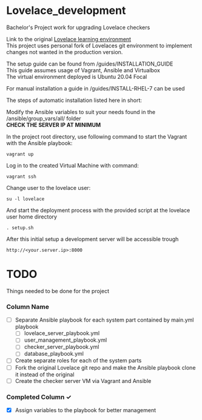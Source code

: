 # Lovelace_development
Bachelor's Project work for upgrading Lovelace checkers

Link to the original [Lovelace learning environment](https://github.com/lovelace-dev-org/lovelace/tree/rapid_dev "Lovelace Learning environment") <br>
This project uses personal fork of Lovelaces git environment to implement changes not wanted in the production version. <br>

The setup guide can be found from /guides/INSTALLATION_GUIDE <br>
This guide assumes usage of Vagrant, Ansible and Virtualbox <br>
The virtual environment deployed is Ubuntu 20.04 Focal

For manual installation a guide in /guides/INSTALL-RHEL-7 can be used

The steps of automatic installation listed here in short:

Modify the Ansible variables to suit your needs found in the /ansible/group_vars/all/ folder <br>
<b> CHECK THE SERVER IP AT MINIMUM </b>

In the project root directory, use following command to start the Vagrant with the Ansible playbook:

```
vagrant up
```

Log in to the created Virtual Machine with command:

```
vagrant ssh
```

Change user to the lovelace user:

```
su -l lovelace
```

And start the deployment process with the provided script at the lovelace user home directory

```
. setup.sh
```

After this initial setup a development server will be accessible trough <br>

```
http://<your.server.ip>:8000
```
# TODO
Things needed to be done for the project

### Column Name
- [ ] Separate Ansible playbook for each system part contained by main.yml playbook
  - [ ] lovelace_server_playbook.yml
  - [ ] user_management_playbook.yml
  - [ ] checker_server_playbook.yml
  - [ ] database_playbook.yml
- [ ] Create separate roles for each of the system parts
- [ ] Fork the original Lovelace git repo and make the Ansible playbook clone it instead of the original
- [ ] Create the checker server VM via Vagrant and Ansible

### Completed Column ✓
- [x] Assign variables to the playbook for better management
